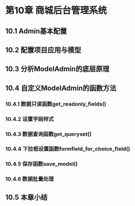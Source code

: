 # 第10章 商城后台管理系统

## 10.1 Admin基本配置



## 10.2 配置项目应用与模型



## 10.3 分析ModelAdmin的底层原理



## 10.4 自定义ModelAdmin的函数方法


### 10.4.1 数据只读函数get_readonly_fields()



### 10.4.2 设置字段样式



### 10.4.3 数据查询函数get_queryset()



### 10.4.4 下拉框设置函数formfield_for_choice_field()



### 10.4.5 保存函数save_model()



### 10.4.6 数据批量处理



## 10.5 本章小结


